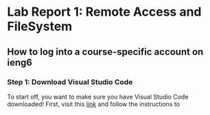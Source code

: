 
# Lab Report 1: Remote Access and FileSystem
## __How to log into a course-specific account on ieng6__

### Step 1: Download Visual Studio Code

To start off, you want to make sure you have Visual Studio Code downloaded! First, visit this [link](https://code.visualstudio.com/) and follow the instructions to 

